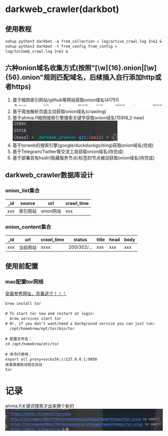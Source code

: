 # darkweb_crawler(darkbot)
## 使用教程
```shell
nohup python3 darkbot -a from_collection > log/active_crawl.log 2>&1 &
nohup python3 darkbot -t from_config from_config > log/tor2web_crawl.log 2>&1 &
```

## 六种onion域名收集方式(按照"[\w]{16}.onion|[\w]{56}.onion"规则匹配域名，后续插入自行添加http或者https)
1. 基于暗网索引网站/github等网站获取onion域名(41751)
![img.png](img.png)
2. 基于爬虫解析页面主动获取onion域名(crawling)
3. 基于ahmia.fi暗网搜索引擎搜索关键字获取onion域名(15918,2-new)
![img_2.png](img_2.png)
4. 基于torweb的搜索引擎(google/duckduckgo/bing)获取onion域名(完成)
5. 基于Telegram/Twitter等交流工具获取onion域名(待完成)
6. 基于部署具有hsdir(隐藏服务节点)标签的节点被动获取onion域名(待完成)

## darkweb_crawler数据库设计
### onion_list集合
| _id | source | url     | crawl_time |
|-----|--------|---------|------------|
| xxx | 索引网站   | onion网站 | xxx        |

### onion_content集合

| _id | url  | crawl_time | status      | title | head | body |
|-----|------|------------|-------------|-------|------|------|
| xxx | 当前网站 | xxxx       | 200/302/... | xxx   | xxx  | xxx  |

## 使用前配置
### mac配置tor网络
[安装参考网址，先看这个！！！](https://hanblog.fun/2021/04/07/2021-4-7-tor-simple-configer/)
```shell
brew install tor

# To start tor now and restart at login:
  brew services start tor
# Or, if you don't want/need a background service you can just run:
  /opt/homebrew/opt/tor/bin/tor

# 配置文件在：
cd /opt/homebrew/etc/tor

# 命令行使用：
export all_proxy=socks5h://127.0.0.1:9050
或者直接启动挂在后台
tor
```
# 记录
ahmia.fi关键词搜索才出来俩个新的
![img_1.png](img_1.png)